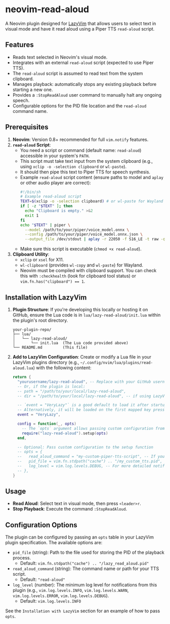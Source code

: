 # neovim-read-aloud

A Neovim plugin designed for [LazyVim](https://www.lazyvim.org/) that allows users to select text in visual mode and have it read aloud using a Piper TTS `read-aloud` script.

## Features

- Reads text selected in Neovim's visual mode.
- Integrates with an external `read-aloud` script (expected to use Piper TTS).
- The `read-aloud` script is assumed to read text from the system clipboard.
- Manages playback: automatically stops any existing playback before starting a new one.
- Provides a `:StopReadAloud` user command to manually halt any ongoing speech.
- Configurable options for the PID file location and the `read-aloud` command name.

## Prerequisites

1.  **Neovim**: Version 0.8+ recommended for full `vim.notify` features.
2.  **`read-aloud` Script**:
    - You need a script or command (default name: `read-aloud`) accessible in your system's `PATH`.
    - This script must take text input from the system clipboard (e.g., using `xclip -o -selection clipboard` or `wl-paste`).
    - It should then pipe this text to Piper TTS for speech synthesis.
    - Example `read-aloud` script content (ensure paths to model and `aplay` or other audio player are correct):
      ```bash
      #!/bin/sh
      # Example read-aloud script
      TEXT=$(xclip -o -selection clipboard) # or wl-paste for Wayland
      if [ -z "$TEXT" ]; then
        echo "Clipboard is empty." >&2
        exit 1
      fi
      echo "$TEXT" | piper \
        --model /path/to/your/piper/voice_model.onnx \
        --config /path/to/your/piper/voice_model.onnx.json \
        --output_file /dev/stdout | aplay -r 22050 -f S16_LE -t raw -q -
      ```
    - Make sure this script is executable (`chmod +x read-aloud`).
3.  **Clipboard Utility**:
    - `xclip` or `xsel` for X11.
    - `wl-clipboard` (provides `wl-copy` and `wl-paste`) for Wayland.
    - Neovim must be compiled with clipboard support. You can check this with `:checkhealth` (look for clipboard tool status) or `vim.fn.has("clipboard") == 1`.

## Installation with LazyVim

1.  **Plugin Structure**:
    If you're developing this locally or hosting it on GitHub, ensure the Lua code is in `lua/lazy-read-aloud/init.lua` within the plugin's root directory.

    ```
    your-plugin-repo/
    ├── lua/
    │   └── lazy-read-aloud/
    │       └── init.lua  (The Lua code provided above)
    └── README.md         (This file)
    ```

2.  **Add to LazyVim Configuration**:
    Create or modify a Lua file in your LazyVim plugins directory (e.g., `~/.config/nvim/lua/plugins/read-aloud.lua`) with the following content:

    ```lua
    return {
      "yourusername/lazy-read-aloud", -- Replace with your GitHub username and repository name
      -- Or, if the plugin is local:
      -- path = "/path/to/your/local/lazy-read-aloud",
      -- dir = "/path/to/your/local/lazy-read-aloud", -- if using LazyVim dev option

      -- `event = "VeryLazy"` is a good default to load it after startup.
      -- Alternatively, it will be loaded on the first mapped key press or command execution.
      event = "VeryLazy",

      config = function(_, opts)
        -- The `opts` argument allows passing custom configuration from this spec.
        require("lazy-read-aloud").setup(opts)
      end,

      -- Optional: Pass custom configuration to the setup function
      -- opts = {
      --   read_aloud_command = "my-custom-piper-tts-script", -- If your script has a different name
      --   pid_file = vim.fn.stdpath("cache") .. "/my_custom_tts.pid",
      --   log_level = vim.log.levels.DEBUG, -- For more detailed notifications
      -- },
    }
    ```

## Usage

- **Read Aloud**: Select text in visual mode, then press `<leader>r`.
- **Stop Playback**: Execute the command `:StopReadAloud`.

## Configuration Options

The plugin can be configured by passing an `opts` table in your LazyVim plugin specification. The available options are:

- `pid_file` (string): Path to the file used for storing the PID of the playback process.
  - Default: `vim.fn.stdpath("cache") .. "/lazy_read_aloud.pid"`
- `read_aloud_command` (string): The command name or path for your TTS script.
  - Default: `"read-aloud"`
- `log_level` (number): The minimum log level for notifications from this plugin (e.g., `vim.log.levels.INFO`, `vim.log.levels.WARN`, `vim.log.levels.ERROR`, `vim.log.levels.DEBUG`).
  - Default: `vim.log.levels.INFO`

See the `Installation with LazyVim` section for an example of how to pass `opts`.
